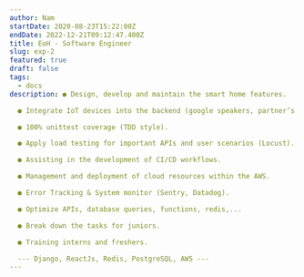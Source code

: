 ```yaml
---
author: Nam
startDate: 2020-08-23T15:22:00Z
endDate: 2022-12-21T09:12:47.400Z
title: EoH - Software Engineer
slug: exp-2
featured: true
draft: false
tags:
  - docs
description: ● Design, develop and maintain the smart home features.

  ● Integrate IoT devices into the backend (google speakers, partner’s smart device,…).

  ● 100% unittest coverage (TDD style).

  ● Apply load testing for important APIs and user scenarios (Locust).

  ● Assisting in the development of CI/CD workflows.

  ● Management and deployment of cloud resources within the AWS.

  ● Error Tracking & System monitor (Sentry, Datadog).

  ● Optimize APIs, database queries, functions, redis,...

  ● Break down the tasks for juniors.

  ● Training interns and freshers.

  --- Django, ReactJs, Redis, PostgreSQL, AWS ---
---
```

